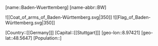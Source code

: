 ﻿---
location: [48.5647,8.97421]
type: State
SpocWebEntityId: 36015
isDeleted: false
Confidential: public
tags:
- geo/State
---
[name::Baden-Wuerttemberg]
[name-abbr::BW]

![[Coat_of_arms_of_Baden-Württemberg.svg|350]]
![[Flag_of_Baden-Württemberg.svg|350]]

[Country::[[Germany]]]
[Capital::[[Stuttgart]]]
[geo-lon::8.97421]
[geo-lat::48.5647]
[Population::]

